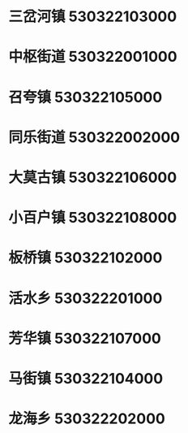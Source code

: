 # 三岔河镇 530322103000
# 中枢街道 530322001000
# 召夸镇 530322105000
# 同乐街道 530322002000
# 大莫古镇 530322106000
# 小百户镇 530322108000
# 板桥镇 530322102000
# 活水乡 530322201000
# 芳华镇 530322107000
# 马街镇 530322104000
# 龙海乡 530322202000
